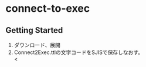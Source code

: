 # connect-to-exec

<h2>Getting Started</h1>
<ol>
  <li>ダウンロード、展開</li>
  <li>Connect2Exec.ttlの文字コードをSJISで保存しなおす。</li>
<</ol>
 
